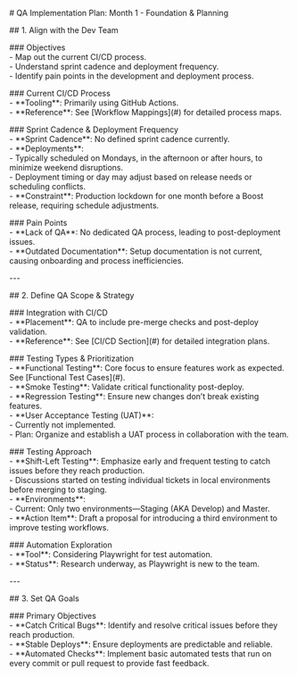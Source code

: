 \# QA Implementation Plan: Month 1 \- Foundation & Planning

\#\# 1\. Align with the Dev Team

\#\#\# Objectives  
\- Map out the current CI/CD process.  
\- Understand sprint cadence and deployment frequency.  
\- Identify pain points in the development and deployment process.

\#\#\# Current CI/CD Process  
\- \*\*Tooling\*\*: Primarily using GitHub Actions.  
\- \*\*Reference\*\*: See \[Workflow Mappings\](\#) for detailed process maps.  
    
\#\#\# Sprint Cadence & Deployment Frequency  
\- \*\*Sprint Cadence\*\*: No defined sprint cadence currently.  
\- \*\*Deployments\*\*:  
  \- Typically scheduled on Mondays, in the afternoon or after hours, to minimize weekend disruptions.  
  \- Deployment timing or day may adjust based on release needs or scheduling conflicts.  
  \- \*\*Constraint\*\*: Production lockdown for one month before a Boost release, requiring schedule adjustments.

\#\#\# Pain Points  
\- \*\*Lack of QA\*\*: No dedicated QA process, leading to post-deployment issues.  
\- \*\*Outdated Documentation\*\*: Setup documentation is not current, causing onboarding and process inefficiencies.

\---

\#\# 2\. Define QA Scope & Strategy

\#\#\# Integration with CI/CD  
\- \*\*Placement\*\*: QA to include pre-merge checks and post-deploy validation.  
\- \*\*Reference\*\*: See \[CI/CD Section\](\#) for detailed integration plans.

\#\#\# Testing Types & Prioritization  
\- \*\*Functional Testing\*\*: Core focus to ensure features work as expected. See \[Functional Test Cases\](\#).  
\- \*\*Smoke Testing\*\*: Validate critical functionality post-deploy.  
\- \*\*Regression Testing\*\*: Ensure new changes don’t break existing features.  
\- \*\*User Acceptance Testing (UAT)\*\*:  
  \- Currently not implemented.  
  \- Plan: Organize and establish a UAT process in collaboration with the team.

\#\#\# Testing Approach  
\- \*\*Shift-Left Testing\*\*: Emphasize early and frequent testing to catch issues before they reach production.  
  \- Discussions started on testing individual tickets in local environments before merging to staging.  
\- \*\*Environments\*\*:  
  \- Current: Only two environments—Staging (AKA Develop) and Master.  
  \- \*\*Action Item\*\*: Draft a proposal for introducing a third environment to improve testing workflows.

\#\#\# Automation Exploration  
\- \*\*Tool\*\*: Considering Playwright for test automation.  
\- \*\*Status\*\*: Research underway, as Playwright is new to the team.

\---

\#\# 3\. Set QA Goals

\#\#\# Primary Objectives  
\- \*\*Catch Critical Bugs\*\*: Identify and resolve critical issues before they reach production.  
\- \*\*Stable Deploys\*\*: Ensure deployments are predictable and reliable.  
\- \*\*Automated Checks\*\*: Implement basic automated tests that run on every commit or pull request to provide fast feedback.

